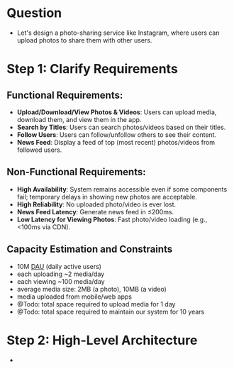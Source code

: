 # Question
- Let's design a photo-sharing service like Instagram, where users can upload photos to share them with other users.

# Step 1: Clarify Requirements

## Functional Requirements:
- **Upload/Download/View Photos & Videos**: Users can upload media, download them, and view them in the app.
- **Search by Titles**: Users can search photos/videos based on their titles.
- **Follow Users**: Users can follow/unfollow others to see their content.
- **News Feed**: Display a feed of top (most recent) photos/videos from followed users.

## Non-Functional Requirements:
- **High Availability**: System remains accessible even if some components fail; temporary delays in showing new photos are acceptable.
- **High Reliability**: No uploaded photo/video is ever lost.
- **News Feed Latency**: Generate news feed in ≤200ms.
- **Low Latency for Viewing Photos**: Fast photo/video loading (e.g., <100ms via CDN).

## Capacity Estimation and Constraints
- 10M [DAU]() (daily active users)
- each uploading ~2 media/day
- each viewing ~100 media/day
- average media size: 2MB (a photo), 10MB (a video)
- media uploaded from mobile/web apps
- @Todo: total space required to upload media for 1 day
- @Todo: total space required to maintain our system for 10 years

# Step 2: High-Level Architecture
- 
